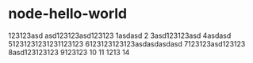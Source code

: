 # node-hello-world

123123asd
asd123123asd123123
1asdasd
2
3asd123123asd
4asdasd
51231231231231123123
6123123123123asdasdasdasd
7123123asd123123
8asd123123123
9123123
10
11
1213
14

